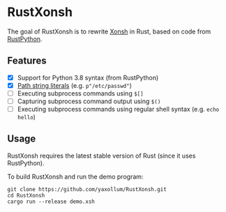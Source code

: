 # RustXonsh

The goal of RustXonsh is to rewrite [Xonsh](https://github.com/xonsh/xonsh) in Rust, based on code from [RustPython](https://github.com/RustPython/RustPython).

## Features

- [x] Support for Python 3.8 syntax (from RustPython)
- [x] [Path string literals](https://xon.sh/tutorial.html#advanced-string-literals) (e.g. `p"/etc/passwd"`)
- [ ] Executing subprocess commands using `$[]`
- [ ] Capturing subprocess command output using `$()`
- [ ] Executing subprocess commands using regular shell syntax (e.g. `echo hello`)

## Usage

RustXonsh requires the latest stable version of Rust (since it uses RustPython).

To build RustXonsh and run the demo program:
```
git clone https://github.com/yaxollum/RustXonsh.git
cd RustXonsh
cargo run --release demo.xsh
```

